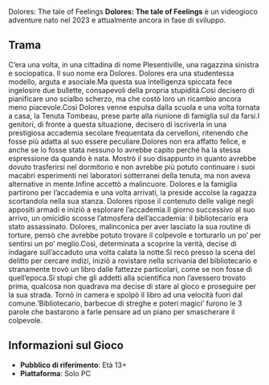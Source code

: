 Dolores: The tale of Feelings
**Dolores: The tale of Feelings** è un videogioco adventure nato nel 2023 e attualmente ancora in fase di sviluppo. 

## Trama
C’era una volta, in una cittadina di nome Plesentiville, una ragazzina sinistra e sociopatica. 
Il suo nome era Dolores. Dolores era una studentessa modello, arguta e asociale.Ma questa sua intelligenza spiccata fece ingelosire due bullette, consapevoli della propria stupidità.Così decisero di pianificare uno scialbo scherzo, ma che costò loro un ricambio ancora meno piacevole.Così Dolores venne espulsa dalla scuola e una volta tornata a casa, la Tenuta Tombeau, prese parte alla riunione di famiglia sul da farsi.I genitori, di fronte a questa situazione, decisero di iscriverla in una prestigiosa accademia secolare frequentata da cervelloni, ritenendo che fosse più adatta al suo essere peculiare.Dolores non era affatto felice, e anche se lo fosse stata nessuno lo avrebbe capito perché ha la stessa espressione da quando è nata. 
Mostrò il suo disappunto in quanto avrebbe dovuto trasferirsi nel dormitorio e non avrebbe più potuto continuare i suoi macabri esperimenti nei laboratori sotterranei della tenuta, ma non aveva alternative in mente.Infine accettò a malincuore. Dolores e la famiglia partirono per l’accademia e una volta arrivati, la preside accolse la ragazza scortandola nella sua stanza. 
Dolores ripose il contenuto delle valige negli appositi armadi e iniziò a esplorare l’accademia.Il giorno successivo al suo arrivo, un omicidio scosse l’atmosfera dell’accademia: il bibliotecario era stato assassinato. Dolores, malinconica per aver lasciato la sua routine di torture, pensò che avrebbe potuto trovare il colpevole e torturarlo un po’ per sentirsi un po’ meglio.Così, determinata a scoprire la verità, decise di indagare sull’accaduto una volta calata la notte.Si recò presso la scena del delitto per cercare indizi, iniziò a rovistare nella scrivania del bibliotecario e stranamente trovò un libro dalle fattezze particolari, come se non fosse di quell’epoca.Si stupì che gli addetti alla scientifica non l’avessero trovato prima, qualcosa non quadrava ma decise di stare al gioco e proseguire per la sua strada. Tornò in camera e spolpò il libro ad una velocità fuori dal comune.‘Bibliotecario, barbecue di streghe e poteri magici’ furono le 3 parole che bastarono a farle pensare ad un piano per smascherare il colpevole.

## Informazioni sul Gioco

* **Pubblico di riferimento**: Età 13+
* **Piattaforma**: Solo PC
